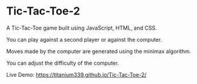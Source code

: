 # Tic-Tac-Toe-2

A Tic-Tac-Toe game built using JavaScript, HTML, and CSS.

You can play against a second player or against the computer.

Moves made by the computer are generated using the minimax algorithm.

You can adjust the difficulty of the computer.

Live Demo: https://titanium339.github.io/Tic-Tac-Toe-2/
